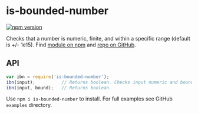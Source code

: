 # is-bounded-number

[![npm version](https://badge.fury.io/js/is-bounded-number.png)](https://badge.fury.io/js/is-bounded-number)

Checks that a number is numeric, finite, and within a specific range (default is +/- 1e15). Find [module on npm](https://www.npmjs.com/package/is-bounded-number) and [repo on GitHub](https://github.com/davidryan59/is-bounded-number).

## API
``` js
var ibn = require('is-bounded-number');
ibn(input);          // Returns boolean. Checks input numeric and bounded by +/- 1e15
ibn(input, bound);   // Returns boolean
```

Use `npm i is-bounded-number` to install. For full examples see GitHub `examples` directory.
